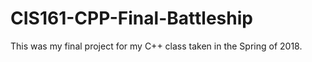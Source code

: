 # CIS161-CPP-Final-Battleship

This was my final project for my C++ class taken in the Spring of 2018.


